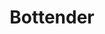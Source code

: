 ---
codehost: https://github.com/Yoctol/bottender
logohandle: js_bottender
sort: bottender
title: Bottender
website: https://bottender.js.org/
---
